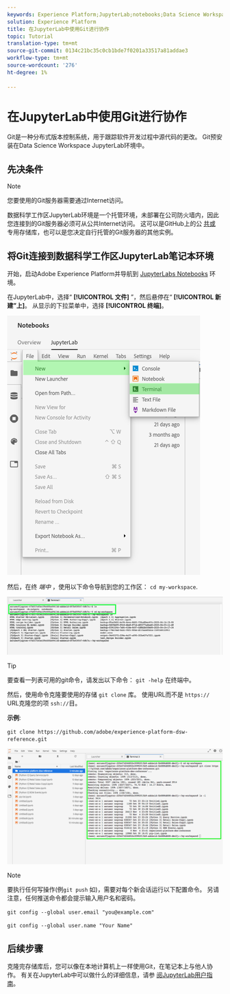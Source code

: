 ```yaml
---
keywords: Experience Platform;JupyterLab;notebooks;Data Science Workspace;popular topics;Git;Github
solution: Experience Platform
title: 在JupyterLab中使用Git进行协作
topic: Tutorial
translation-type: tm+mt
source-git-commit: 0134c21bc35c0cb1bde7f0201a33517a81addae3
workflow-type: tm+mt
source-wordcount: '276'
ht-degree: 1%

---
```



# 在JupyterLab中使用Git进行协作

Git是一种分布式版本控制系统，用于跟踪软件开发过程中源代码的更改。 Git预安装在Data Science Workspace JupyterLab环境中。

## 先决条件

>[!NOTE]
> 您要使用的Git服务器需要通过Internet访问。

数据科学工作区JupyterLab环境是一个托管环境，未部署在公司防火墙内，因此您连接到的Git服务器必须可从公共Internet访问。 这可以是GitHub上的公 [共或](https://github.com/) 专用存储库，也可以是您决定自行托管的Git服务器的其他实例。

## 将Git连接到数据科学工作区JupyterLab笔记本环境

开始，启动Adobe Experience Platform并导航到 [JupyterLabs Notebooks](https://platform.adobe.com/notebooks/jupyterLab) 环境。

在JupyterLab中，选择“ **[!UICONTROL 文件]** ”，然后悬停在“ **[!UICONTROL 新建”上]**。 从显示的下拉菜单中，选择 **[!UICONTROL 终端]**。

![JupyterLab Nav](../images/jupyterlab/tutorials/open-terminal.png)

然后，在终 *端中* ，使用以下命令导航到您的工作区： `cd my-workspace`.

![cd工作区](../images/jupyterlab/tutorials/find-workspace.png)

>[!TIP]
> 要查看一列表可用的git命令，请发出以下命令： `git -help` 在终端中。

然后，使用命令克隆要使用的存储 `git clone` 库。 使用URL而不是 `https://` URL克隆您的项 `ssh://`目。

**示例**:

`git clone https://github.com/adobe/experience-platform-dsw-reference.git`

![克隆](../images/jupyterlab/tutorials/git-collaboration.png)

>[!NOTE]
> 要执行任何写操作(例`git push` 如)，需要对每个新会话运行以下配置命令。 另请注意，任何推送命令都会提示输入用户名和密码。
>
>`git config --global user.email "you@example.com"`
>
>`git config --global user.name "Your Name"`

## 后续步骤

克隆完存储库后，您可以像在本地计算机上一样使用Git，在笔记本上与他人协作。 有关在JupyterLab中可以做什么的详细信息，请参 [阅JupyterLab用户指南](./overview.md)。
